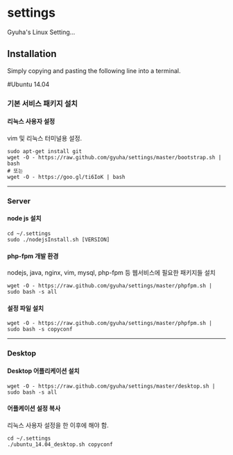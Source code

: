 settings
========

Gyuha's Linux Setting...

## Installation

Simply copying and pasting the following line into a terminal.

#Ubuntu 14.04

### 기본 서비스 패키지 설치

#### 리눅스 사용자 설정
vim 및 리눅스 터미널용 설정.

	sudo apt-get install git
    wget -O - https://raw.github.com/gyuha/settings/master/bootstrap.sh | bash
	# 또는
	wget -O - https://goo.gl/ti6IoK | bash

-----
### Server

#### node js 설치
	cd ~/.settings
	sudo ./nodejsInstall.sh [VERSION]

#### php-fpm 개발 환경
nodejs, java, nginx, vim, mysql, php-fpm 등 웹서비스에 필요한 패키지들 설치

    wget -O - https://raw.github.com/gyuha/settings/master/phpfpm.sh | sudo bash -s all

#### 설정 파일 설치

    wget -O - https://raw.github.com/gyuha/settings/master/phpfpm.sh | sudo bash -s copyconf


-----
### Desktop

#### Desktop 어플리케이션 설치

    wget -O - https://raw.github.com/gyuha/settings/master/desktop.sh | sudo bash -s all

#### 어플케이션 설정 복사
리눅스 사용자 설정을 한 이후에 해야 함.

    cd ~/.settings
	./ubuntu_14.04_desktop.sh copyconf

